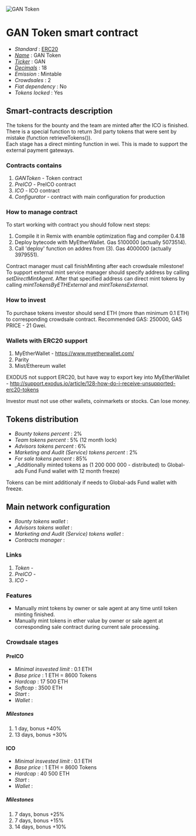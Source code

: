 ![GAN Token](logo.png "GAN Token")

# GAN Token smart contract

* _Standard_        : [ERC20](https://github.com/ethereum/EIPs/blob/master/EIPS/eip-20.md)
* _[Name](https://github.com/ethereum/EIPs/blob/master/EIPS/eip-20.md#name)_           : GAN Token
* _[Ticker](https://github.com/ethereum/EIPs/blob/master/EIPS/eip-20.md#symbol)_       : GAN
* _[Decimals](https://github.com/ethereum/EIPs/blob/master/EIPS/eip-20.md#decimals)_   : 18
* _Emission_                                                                           : Mintable
* _Crowdsales_                                                                         : 2
* _Fiat dependency_                                                                    : No
* _Tokens locked_                                                                      : Yes

## Smart-contracts description

The tokens for the bounty and the team are minted after the ICO  is finished.  
There is a special function to return 3rd party tokens that were sent by mistake (function retrieveTokens()).  
Each stage has a direct minting function in wei. This is made to support the external payment gateways.

### Contracts contains
1. _GANToken_ - Token contract
2. _PreICO_ - PreICO contract
3. _ICO_ - ICO contract
4. _Configurator_ - contract with main configuration for production

### How to manage contract
To start working with contract you should follow next steps:
1. Compile it in Remix with enamble optimization flag and compiler 0.4.18
2. Deploy bytecode with MyEtherWallet. Gas 5100000 (actually 5073514).
3. Call 'deploy' function on addres from (3). Gas 4000000 (actually 3979551). 

Contract manager must call finishMinting after each crowdsale milestone!
To support external mint service manager should specify address by calling _setDirectMintAgent_. After that specified address can direct mint tokens by calling _mintTokensByETHExternal_ and _mintTokensExternal_.

### How to invest
To purchase tokens investor should send ETH (more than minimum 0.1 ETH) to corresponding crowdsale contract.
Recommended GAS: 250000, GAS PRICE - 21 Gwei.

### Wallets with ERC20 support
1. MyEtherWallet - https://www.myetherwallet.com/
2. Parity 
3. Mist/Ethereum wallet

EXODUS not support ERC20, but have way to export key into MyEtherWallet - http://support.exodus.io/article/128-how-do-i-receive-unsupported-erc20-tokens

Investor must not use other wallets, coinmarkets or stocks. Can lose money.

## Tokens distribution

* _Bounty tokens percent_                        : 2%
* _Team tokens percent_                          : 5% (12 month lock)
* _Advisors tokens percent_                      : 6%
* _Marketing and Audit (Service) tokens percent_ : 2%
* _For sale tokens percent_                      : 85%
* _Additionally minted tokens as (1 200 000 000 - distributed) to Global-ads Fund Fund wallet with 12 month freeze)

Tokens can be mint additionaly if needs to Global-ads Fund wallet with freeze.

## Main network configuration

* _Bounty tokens wallet_                         : 
* _Advisors tokens wallet_                       : 
* _Marketing and Audit (Service) tokens wallet_  :
* _Contracts manager_                            :

### Links
1. _Token_ -
2. _PreICO_ -
3. _ICO_ -

### Features
* Manually mint tokens by owner or sale agent at any time until token minting finished. 
* Manually mint tokens in ether value by owner or sale agent at corresponding sale contract during current sale processing.  

### Crowdsale stages

#### PreICO
* _Minimal insvested limit_     : 0.1 ETH
* _Base price_                  : 1 ETH = 8600 Tokens
* _Hardcap_                     : 17 500 ETH
* _Softcap_                     : 3500 ETH
* _Start_                       : 
* _Wallet_                      : 

##### Milestones
1. 1 day, bonus +40%
2. 13 days, bonus +30%

#### ICO
* _Minimal insvested limit_     : 0.1 ETH
* _Base price_                  : 1 ETH = 8600 Tokens
* _Hardcap_                     : 40 500 ETH
* _Start_                       : 
* _Wallet_                      : 
 
##### Milestones
1. 7 days, bonus +25%
2. 7 days, bonus +15%
3. 14 days, bonus +10% 

